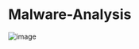 # Malware-Analysis
![image](https://user-images.githubusercontent.com/43460691/190513774-101a5712-434f-4c6b-8e31-0668a4d0be16.png)
